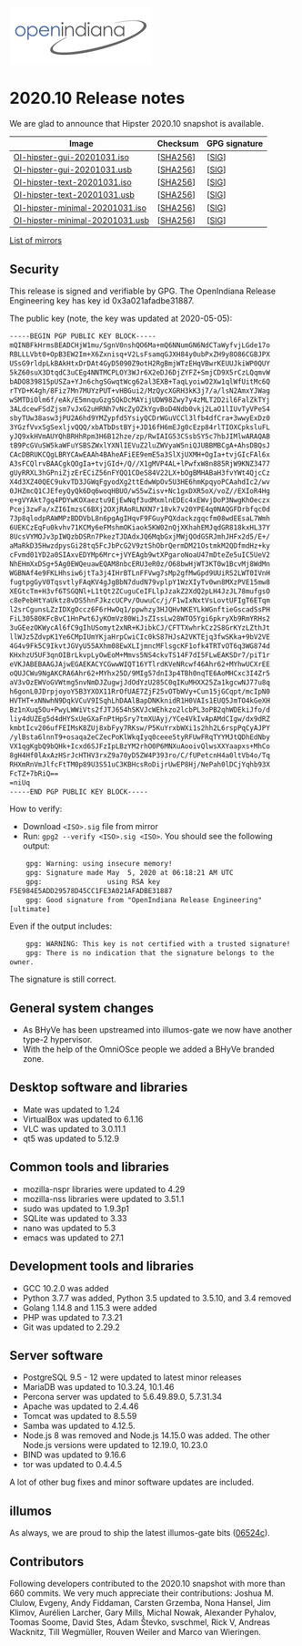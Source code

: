 <!--

The contents of this Documentation are subject to the Public Documentation License Version 1.01
(the "License"); you may only use this Documentation if you comply with the terms of this License.
A copy of the License is available at http://illumos.org/license/PDL.

The Original Documentation is _________________.

The Initial Writer of the Original Documentation is Alexander Pyhalov Copyright (C) 2020.
All Rights Reserved. (Initial Writer contact(s):________________[Insert hyperlink/alias]).

Contributor(s):   ____

Portions created by Andreas Wacknitz are Copyright (C) 2020.
All Rights Reserved. (Contributor contact(s):________________[Insert hyperlink/alias]).

-->

<img src = "../../Openindiana.png">

# 2020.10 Release notes

We are glad to announce that Hipster 2020.10 snapshot is available.

Image                |      Checksum     |   GPG signature
-------------------- | ----------------- | --------------------
[OI-hipster-gui-20201031.iso](http://dlc.openindiana.org/isos/hipster/20201031/OI-hipster-gui-20201031.iso) | \[[SHA256](http://dlc.openindiana.org/isos/hipster/20201031/OI-hipster-gui-20201031.iso.sha256sum)\] | \[[SIG](http://dlc.openindiana.org/isos/hipster/20201031/OI-hipster-gui-20201031.iso.sig)\]
[OI-hipster-gui-20201031.usb](http://dlc.openindiana.org/isos/hipster/20201031/OI-hipster-gui-20201031.usb) | \[[SHA256](http://dlc.openindiana.org/isos/hipster/20201031/OI-hipster-gui-20201031.usb.sha256sum)\] | \[[SIG](http://dlc.openindiana.org/isos/hipster/20201031/OI-hipster-gui-20201031.usb.sig)\]
[OI-hipster-text-20201031.iso](http://dlc.openindiana.org/isos/hipster/20201031/OI-hipster-text-20201031.iso) | \[[SHA256](http://dlc.openindiana.org/isos/hipster/20201031/OI-hipster-text-20201031.iso.sha256sum)\] | \[[SIG](http://dlc.openindiana.org/isos/hipster/20201031/OI-hipster-text-20201031.iso.sig)\]
[OI-hipster-text-20201031.usb](http://dlc.openindiana.org/isos/hipster/20201031/OI-hipster-text-20201031.usb) | \[[SHA256](http://dlc.openindiana.org/isos/hipster/20201031/OI-hipster-text-20201031.usb.sha256sum)\] | \[[SIG](http://dlc.openindiana.org/isos/hipster/20201031/OI-hipster-text-20201031.usb.sig)\]
[OI-hipster-minimal-20201031.iso](http://dlc.openindiana.org/isos/hipster/20201031/OI-hipster-minimal-20201031.iso) | \[[SHA256](http://dlc.openindiana.org/isos/hipster/20201031/OI-hipster-minimal-20201031.iso.sha256sum)\] | \[[SIG](http://dlc.openindiana.org/isos/hipster/20201031/OI-hipster-minimal-20201031.iso.sig)\]
[OI-hipster-minimal-20201031.usb](http://dlc.openindiana.org/isos/hipster/20201031/OI-hipster-minimal-20201031.usb) | \[[SHA256](http://dlc.openindiana.org/isos/hipster/20201031/OI-hipster-minimal-20201031.usb.sha256sum)\] | \[[SIG](http://dlc.openindiana.org/isos/hipster/20201031/OI-hipster-minimal-20201031.usb.sig)\]

[List of mirrors](../handbook/openindiana-download-mirrors.md)

## Security

<!-- Correct link to the public key would be http://hkps.pool.sks-keyservers.net/pks/lookup?op=get&search=0x3A021AFADBE31887 , but somehow key is still not updated in web interface -->
This release is signed and verifiable by GPG. The OpenIndiana Release Engineering key has key id 0x3a021afadbe31887.

The public key (note, the key was updated at 2020-05-05):

```
-----BEGIN PGP PUBLIC KEY BLOCK-----
mQINBFkHrmsBEADCHjW1mu/SgnV0nshQO6Ma+mQ6NNumGN6NdCTaWyfvjLGde17o
RBLLLVbt0+OpB3EW2Im+X6Zxnisq+V2LsFsamqGJXH84y0ubPxZH9y8O86CGBJPX
USsG9rldpLkBAkHtxDrDAt4GyD5090Z9otH2RgBmjWTzEHqVBwrKEUUJkiWP0QUY
5kZ60suX3DtqdC3uCEg4NNTMCPLOY3WJr6X2eDJ6DjZYFZ+SmjCD9X5rCzLQqmvW
bADO839815pUSZa+YJn6chgSGwqtWcg62al3EXB+TaqLyoiwO2Xw1qlWfUitMc6Q
rTYD+K4gh/8Fiz7Mn7MUYzPUT+vHBGui2/MzQycXGRH3kK3j7/a/lsN2AmxYJWag
wSMTDiOlm6f/eAk/E5mnquGzgSQkDcMAYijUDW98Zwy7y4zMLT2D2il6FalZkTYj
3ALdcewFSdZjsm7vJxG2uHRNh7vNcZyOZkYgvBoD4Ndb0vkj2LaO1lIUvTyVPeS4
sbyTUw38asw3jPU2A6hd9YMZypfd5YsiyQCDrWGuVCCl3lfb4dfCra+3wwyExDz0
3YGzfVvxSgSexljvQQQ/xbATbDstBYj+JD16fH6mEJg0cEzp84rlTIOXCpksluFL
yJQ9xkHVmAUYQhBRHhRpm3H6B12hze/zp/RwIAIG53CSsbSY5c7hbJIMlwARAQAB
tB9PcGVuSW5kaWFuYSBSZWxlYXNlIEVuZ2luZWVyaW5niQJUBBMBCgA+AhsDBQsJ
CAcDBRUKCQgLBRYCAwEAAh4BAheAFiEE9emE5a3SlXjUXMH+OgIa+tvjGIcFAl6x
A3sFCQlrvBAACgkQOgIa+tvjGId+/Q//X1gMVP4AL+lPwfxW8n885RjW9KNZ3477
gUyRRXL3hGPniZjzErECiZ56nFYQQ1CDeS84V22LX+bOgBMHABaH3fvYWt4QjcCz
X4d3XZ40QEC9ukvTD3JGWqFgyodXg2ttEdwWpOv5U3HE6hmKpqyoPCAahdIc2/wv
0JHZmcQ1CJEfeyQyQk6Dq6woqHBUO/wS5wZisv+Nc1gxDXR5oX/voZ//EXIoR4Hg
e+gVYAkt7gq4PDYwKOXaeztu9EjEwNqf3udMxmlnEDEc4xEWvjDoP3NwgKhOeczx
Pcej3zwFa/xZI6ImzsC6BXj2OXjRAoRLNXN7r18vk7v20YPE4q0NAQGFDrbfqc0d
73p8qlodpRAWMPzBDDVbL8n6pgAgIHqvF9FGuyPQXdackzgqcfm08wdEEsaL7Wmh
6UEKCzEqFu0kvhv71KCMy6eFMshmOKiaok5KW02nQjXKhahEMJqdGR818kxHL37Y
8UcsVYMOJv3pIWQzbDSRn7PkezTJDAdxJQ6MqbGxjMWjQOdGSRJmhJHFx2d5/E+/
aMaRkD35HwzdpysGi28tq5FcJbPcG2V9ztShObrQermDM21OstmkM2QDfmdHz+ky
cFvmd01YD2a0SIAxvEDYMp6Mrc+jVYEAgb9wtXPgaroNoaU47mDteZe5uIC5UeV2
NhEHmXxDSg+5Ag0EWQeuawEQAM8nbcERU3eR0z/O68bwHjWT3KT0w1BcvMj8WdMn
WGBNAf4e9FKLHhsiw6jtTa3j4IHrBTLnFFVwg7sMp2gfMwGpd9UUiRS2LWT0IVnH
fugtpgGyV0TqsvtlyFAqKV4gJgBbN7dudN79vplpY1WzXIyTv0wn8MXzPVE15mw8
XEGtcTm+H3vf6TSGQNl+L1tQt2ZCuguCeIFLlpJzakZ2XdQ2pLH4JzJL78mufgsO
c8ePebHtYaUktz8vDS5hnFJkzcUCPv/OuwuCc/j/F1wIxNxtVsLovtUFIgT6ETqm
l2srCgunsLZzIDXgOccz6F6rHwOq1/ppwhzy3HJQHvNKEYLkWGnftieGscadSsPH
FiL30580KFcBvC1HnPwt6JyKOmVz80WiJsZIssLw28WTO5Ygi6pkryXb9RmYRHs2
3uGEezOKWycAl6fC9gIhUSomyt2xNR+KJibkCJ/CFTTXwhrkCz2S8GrKYzLZthJt
llWJz5ZdvpK1Ye6CMpIUmYKjaHrpCwiCIc0kS87HJsA2VKTEjq3fwSKka+9bV2VE
4G4v9Fk5C9IkvtJGVyU55AXhm08EwXLIjmncMFlsgcKF1ofk4TRTvOT6q3WG874d
KHxhzU5UF3qnOIBrLkvpLyOwEoM+Mmvs5NS4ckvTS14F7dI5FLwEAKSDr7/piT1r
eVKJABEBAAGJAjwEGAEKACYCGwwWIQT16YTlrdKVeNRcwf46Ahr62+MYhwUCXrEE
oQUJCWu9NgAKCRA6Ahr62+MYhx25D/9MIg57dnI3p4TBh0nqTE6AoMHCxc3I4Zr5
aV3vOzEWVoGVWtmg5nvNmDJZugwjJdOdYzU285C0qIKuMHXX25Za1kgcwNJ77u8q
h6gonL0JDrpjoyoY5B3YXOX11RrOfUAE7ZjF25vOTbWVy+Cun15jGCqpt/mcIpN0
HVTHT+xNNwhN9DqkVCuV9ISqhLhDAAlBapDNKknidR1H0VAIs1EUQ5JmTO4kGeXH
Bz1nXuq5Ou+PwyLWWiVts2fJTJ654hSKVJcWEhkzo2lcbPL3oPB2qhWDEkiJfo/d
liy4dUZEg5d4dHYSxUeGXaFnPtHpSry7tmXUAyj/YCe4VkIvApAMdCIgw/dx9dRZ
kmbtIcv206ufFEIMsK8ZUj8xbFyy7RKsw/P5KuYrxbWXi1s2hh2L6rspPqCyAJPY
/ylBsta6lnnT9+osaqa2eCZecPoKlWkqIyq0ceee5tyRFUwFRqTYYMJtQDhEdNby
VX1qgKgbQ9bQHk+Icxd6SJFzIpLBzYM2rhO0P6MNXuAooivQlwsXXYaapxs+MhCo
8gH4Hf0lAxAzHSrJcHTHV3rxZ9a70yD5ZW4P393ro/C/fUPetcnH4a0ltVb4o/Tq
RHXmRnVmJlfcFtTM0p89U3S51uC3KBHcsRoDijrUwEP8Hj/NePah0lDCjYqhb93X
FcTZ+7bRiQ==
=niUq
-----END PGP PUBLIC KEY BLOCK-----
```

How to verify:

* Download `<ISO>.sig` file from mirror
* Run: `gpg2 --verify <ISO>.sig <ISO>`. You should see the following output:

```
    gpg: Warning: using insecure memory!
    gpg: Signature made May  5, 2020 at 06:18:21 AM UTC
    gpg:                using RSA key F5E984E5ADD29578D45CC1FE3A021AFADBE31887
    gpg: Good signature from "OpenIndiana Release Engineering" [ultimate]
```

  Even if the output includes:

```
    gpg: WARNING: This key is not certified with a trusted signature!
    gpg: There is no indication that the signature belongs to the owner.
```

  The signature is still correct.

## General system changes

* As BHyVe has been upstreamed into illumos-gate we now have another type-2 hypervisor.
* With the help of the OmniOSce people we added a BHyVe branded zone.


## Desktop software and libraries

* Mate was updated to 1.24
* VirtualBox was updated to 6.1.16
* VLC was updated to 3.0.11.1
* qt5 was updated to 5.12.9

## Common tools and libraries

* mozilla-nspr libraries were updated to 4.29
* mozilla-nss libraries were updated to 3.51.1
* sudo was updated to 1.9.3p1
* SQLite was updated to 3.33
* nano was updated to 5.3
* emacs was updated to 27.1

## Development tools and libraries

* GCC 10.2.0 was added
* Python 3.7.7 was added, Python 3.5 updated to 3.5.10, and 3.4 removed
* Golang 1.14.8 and 1.15.3 were added
* PHP was updated to 7.3.21
* Git was updated to 2.29.2

## Server software

* PostgreSQL 9.5 - 12 were updated to latest minor releases
* MariaDB was updated to 10.3.24, 10.1.46
* Percona server was updated to 5.6.49.89.0, 5.7.31.34
* Apache was updated to 2.4.46
* Tomcat was updated to 8.5.59
* Samba was updated to 4.12.5.
* Node.js 8 was removed and Node.js 14.15.0 was added. The other Node.js versions were updated to 12.19.0, 10.23.0
* BIND was updated to 9.16.6
* tor was updated to 0.4.4.5

A lot of other bug fixes and minor software updates are included.

## illumos

As always, we are proud to ship the latest illumos-gate bits ([06524c](https://github.com/illumos/illumos-gate/commit/06524cf4e4f6c18e557fb244d42a8e47dba3b1b6)).

## Contributors

Following developers contributed to the 2020.10 snapshot with more than 660 commits.
We very much appreciate their contributions: Joshua M. Clulow, Evgeny, Andy Fiddaman, Carsten Grzemba, Nona Hansel, Jim Klimov, Aurélien Larcher, Gary Mills, Michal Nowak, Alexander Pyhalov, Toomas Soome, David Stes, Adam Števko, svschmel, Rick V, Andreas Wacknitz, Till Wegmüller, Rouven Weiler and Marco van Wieringen.
